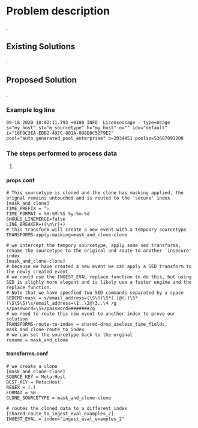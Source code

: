 # Problem description

.

## Existing Solutions
.

## Proposed Solution
.

###  Example log line

    09-18-2020 10:02:11.793 +0100 INFO  LicenseUsage - type=Usage s="my_host" st="m_sourcetype" h="my_host" o="" idx="default" i="18F9C3EA-EBB2-497C-801A-098D0C52F9E2" pool="auto_generated_pool_enterprise" b=2034451 poolsz=53687091200

### The steps performed to process data

1. 

#### props.conf

    # This sourcetype is cloned and the clone has masking applied, the orignal remains untouched and is routed to the 'secure' index
    [mask_and_clone]
    TIME_PREFIX = ^›
    TIME_FORMAT = %H:%M:%S %y-%m-%d
    SHOULD_LINEMERGE=false
    LINE_BREAKER=([\n\r]+) 
    # this transform will create a new event with a tempoary sourcetype
    TRANSFORMS-apply-masking=mask_and_clone-clone

    # we intercept the tempory sourcetype, apply some sed transforms, rename the sourcetype to the original and route to another 'insecure' index
    [mask_and_clone-clone]
    # because we have created a new event we can apply a SED transform to the newly created event
    # we could use the INGEST_EVAL replace function to do this, but using SED is slighly more elegent and is likely use a faster engine and the replace function.
    # Note that we have specfied two SED commands separated by a space
    SEDCMD-mask = s/email_address=(\S\S)\S*(.)@(.)\S*(\S\S\S)\s/email_address=\1..\2@\3..\4 /g s/password=\S+/password=#######/g
    # we need to route this new event to another index to prove our solution
    TRANSFORMS-route-to-index = shared-drop_useless_time_fields, mask_and_clone-route_to_index
    # we can set the sourcetype back to the orginal
    rename = mask_and_clone

#### transforms.conf

    # we create a clone
    [mask_and_clone-clone]
    SOURCE_KEY = Meta:Host
    DEST_KEY = Meta:Host
    REGEX = (.)
    FORMAT = %0
    CLONE_SOURCETYPE = mask_and_clone-clone

    # routes the cloned data to a different index
    [shared-route_to_ingest_eval_examples_2]
    INGEST_EVAL = index="ingest_eval_examples_2"
